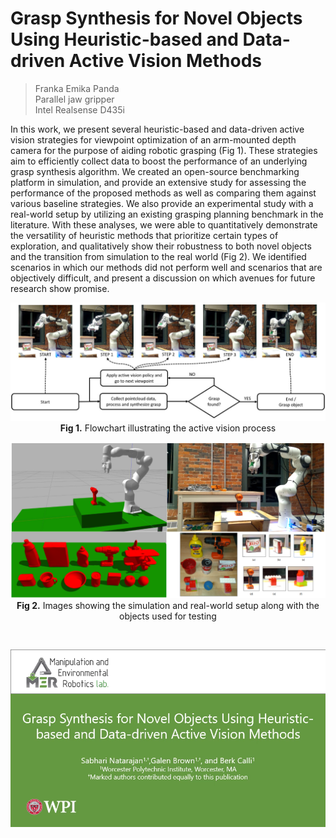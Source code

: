 # Grasp Synthesis for Novel Objects Using Heuristic-based and Data-driven Active Vision Methods
> Franka Emika Panda <br>
> Parallel jaw gripper <br>
> Intel Realsense D435i <br>

In this work, we present several heuristic-based and data-driven active vision strategies for viewpoint optimization of an arm-mounted depth camera for the purpose of aiding robotic grasping (Fig 1). These strategies aim to efficiently collect data to boost the performance of an underlying grasp synthesis algorithm. We created an open-source benchmarking platform in simulation, and provide an extensive study for assessing the performance of the proposed methods as well as comparing them against various baseline strategies. We also provide an experimental study with a real-world setup by utilizing an existing grasping planning benchmark in the literature. With these analyses, we were able to quantitatively demonstrate the versatility of heuristic methods that prioritize certain types of exploration, and qualitatively show their robustness to both novel objects and the transition from simulation to the real world (Fig 2). We identified scenarios in which our methods did not perform well and scenarios that are objectively difficult, and present a discussion on which avenues for future research show promise. <br>

<center>

![](/figures/fig_Intro.png)
**Fig 1.** Flowchart illustrating the active vision process

![](/figures/fig_SimVsReal.png)
**Fig 2.** Images showing the simulation and real-world setup along with the objects used for testing

<br>

[![](/figures/fig_YoutubeVideo_Thumbnail.png)](https://youtu.be/S4s_JRCgqFI)

</center>


